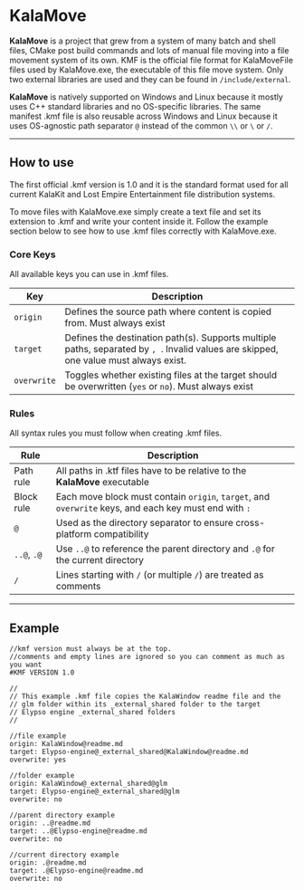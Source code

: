 # KalaMove

**KalaMove** is a project that grew from a system of many batch and shell files, CMake post build commands and lots of manual file moving into a file movement system of its own. KMF is the official file format for KalaMoveFile files used by KalaMove.exe, the executable of this file move system. Only two external libraries are used and they can be found in `/include/external`.

**KalaMove** is natively supported on Windows and Linux because it mostly uses C++ standard libraries and no OS-specific libraries. The same manifest .kmf file is also reusable across Windows and Linux because it uses OS-agnostic path separator `@` instead of the common `\\` or `\` or `/`. 

---

## How to use 

The first official .kmf version is 1.0 and it is the standard format used for all current KalaKit and Lost Empire Entertainment file distribution systems.

To move files with KalaMove.exe simply create a text file and set its extension to .kmf and write your content inside it. Follow the example section below to see how to use .kmf files correctly with KalaMove.exe.

### Core Keys

All available keys you can use in .kmf files.

| Key          | Description |
|--------------|-------------|
| `origin`     | Defines the source path where content is copied from. Must always exist |
| `target`     | Defines the destination path(s). Supports multiple paths, separated by `, `. Invalid values are skipped, one value must always exist. |
| `overwrite`  | Toggles whether existing files at the target should be overwritten (`yes` or `no`). Must always exist |

### Rules

All syntax rules you must follow when creating .kmf files.

| Rule          | Description |
|---------------|-------------|
| Path rule     | All paths in .ktf files have to be relative to the **KalaMove** executable |
| Block rule    | Each move block must contain `origin`, `target`, and `overwrite` keys, and each key must end with `: ` |
| `@`           | Used as the directory separator to ensure cross-platform compatibility |
| `..@`, `.@`   | Use `..@` to reference the parent directory and `.@` for the current directory |
| `/`           | Lines starting with `/` (or multiple `/`) are treated as comments |

---

## Example

```
//kmf version must always be at the top.
//comments and empty lines are ignored so you can comment as much as you want
#KMF VERSION 1.0

//
// This example .kmf file copies the KalaWindow readme file and the
// glm folder within its _external_shared folder to the target
// Elypso engine _external_shared folders
//

//file example
origin: KalaWindow@readme.md
target: Elypso-engine@_external_shared@KalaWindow@readme.md
overwrite: yes

//folder example
origin: KalaWindow@_external_shared@glm
target: Elypso-engine@_external_shared@glm
overwrite: no

//parent directory example
origin: ..@readme.md
target: ..@Elypso-engine@readme.md
overwrite: no

//current directory example
origin: .@readme.md
target: .@Elypso-engine@readme.md
overwrite: no
```